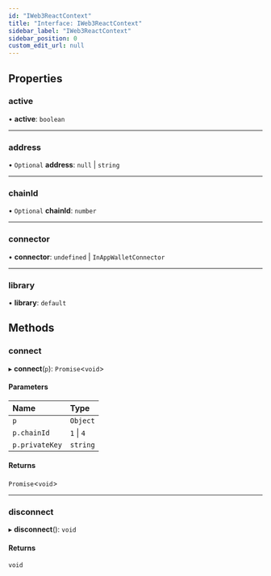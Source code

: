 ```yaml
---
id: "IWeb3ReactContext"
title: "Interface: IWeb3ReactContext"
sidebar_label: "IWeb3ReactContext"
sidebar_position: 0
custom_edit_url: null
---
```


## Properties

### active

• **active**: `boolean`

___

### address

• `Optional` **address**: ``null`` \| `string`

___

### chainId

• `Optional` **chainId**: `number`

___

### connector

• **connector**: `undefined` \| `InAppWalletConnector`

___

### library

• **library**: `default`

## Methods

### connect

▸ **connect**(`p`): `Promise`<`void`\>

#### Parameters

| Name | Type |
| :------ | :------ |
| `p` | `Object` |
| `p.chainId` | ``1`` \| ``4`` |
| `p.privateKey` | `string` |

#### Returns

`Promise`<`void`\>

___

### disconnect

▸ **disconnect**(): `void`

#### Returns

`void`
